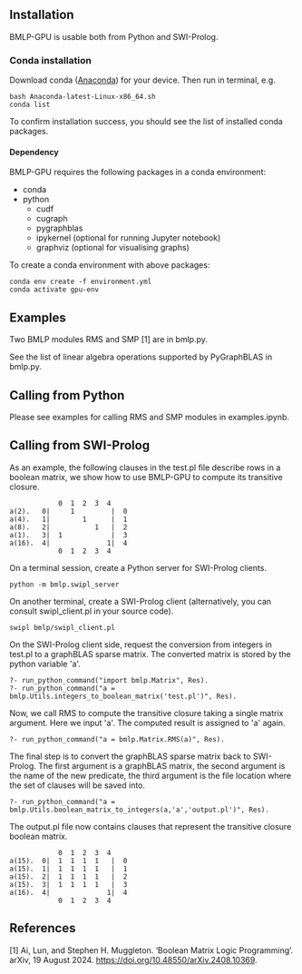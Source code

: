 ## Installation
BMLP-GPU is usable both from Python and SWI-Prolog.

### Conda installation
Download conda ([Anaconda](https://www.anaconda.com/download/)) for your device. Then run in terminal, e.g.
```
bash Anaconda-latest-Linux-x86_64.sh
conda list
```
To confirm installation success, you should see the list of installed conda packages. 

#### Dependency

BMLP-GPU requires the following packages in a conda environment:
- conda
- python
  - cudf
  - cugraph 
  - pygraphblas
  - ipykernel (optional for running Jupyter notebook)
  - graphviz (optional for visualising graphs)


To create a conda environment with above packages:
```
conda env create -f environment.yml
conda activate gpu-env
```

## Examples
Two BMLP modules RMS and SMP [1] are in bmlp.py.

See the list of linear algebra operations supported by PyGraphBLAS in bmlp.py.

## Calling from Python
Please see examples for calling RMS and SMP modules in examples.ipynb.

## Calling from SWI-Prolog

As an example, the following clauses in the test.pl file describe rows in a boolean matrix, we show how to use BMLP-GPU to compute its transitive closure.
```
            0  1  2  3  4
a(2).   0|     1         |  0
a(4).   1|        1      |  1
a(8).   2|           1   |  2
a(1).   3|  1            |  3
a(16).  4|              1|  4
            0  1  2  3  4
```

On a terminal session, create a Python server for SWI-Prolog clients.
``` 
python -m bmlp.swipl_server
```
On another terminal, create a SWI-Prolog client (alternatively, you can consult swipl_client.pl in your source code).
```
swipl bmlp/swipl_client.pl
```

On the SWI-Prolog client side, request the conversion from integers in test.pl to a graphBLAS sparse matrix. The converted matrix is stored by the python variable 'a'.
```
?- run_python_command("import bmlp.Matrix", Res).
?- run_python_command("a = bmlp.Utils.integers_to_boolean_matrix('test.pl')", Res).
```

Now, we call RMS to compute the transitive closure taking a single matrix argument. Here we input 'a'. The computed result is assigned to 'a' again.
```
?- run_python_command("a = bmlp.Matrix.RMS(a)", Res).
```

The final step is to convert the graphBLAS sparse matrix back to SWI-Prolog. The first argument is a graphBLAS matrix, the second argument is the name of the new predicate, the third argument is the file location where the set of clauses will be saved into. 
```
?- run_python_command("a = bmlp.Utils.boolean_matrix_to_integers(a,'a','output.pl')", Res).
```

The output.pl file now contains clauses that represent the transitive closure boolean matrix.
```
            0  1  2  3  4
a(15).  0|  1  1  1  1   |  0
a(15).  1|  1  1  1  1   |  1
a(15).  2|  1  1  1  1   |  2
a(15).  3|  1  1  1  1   |  3
a(16).  4|              1|  4
            0  1  2  3  4
```

## References

[1] Ai, Lun, and Stephen H. Muggleton. ‘Boolean Matrix Logic Programming’. arXiv, 19 August 2024. https://doi.org/10.48550/arXiv.2408.10369.
